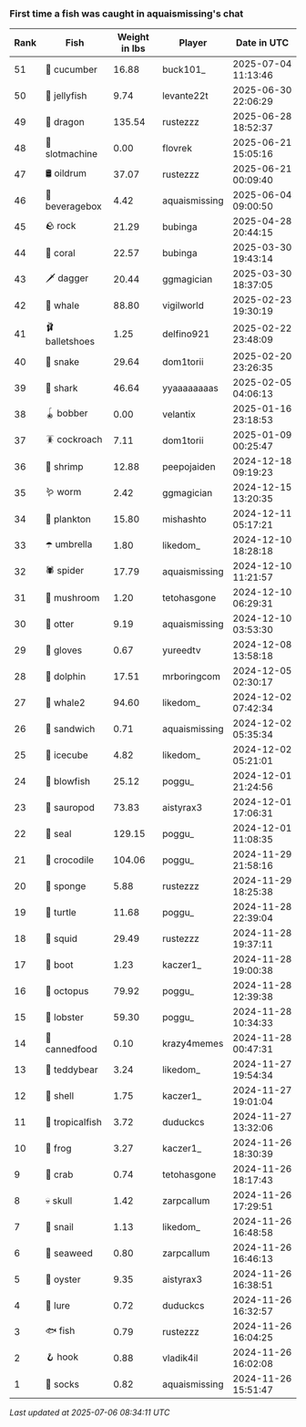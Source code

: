 ### First time a fish was caught in aquaismissing's chat
| Rank | Fish | Weight in lbs | Player | Date in UTC |
|------|--------|-----------|---------|------|
| 51  | 🥒 cucumber | 16.88 | buck101_ | 2025-07-04 11:13:46 |
| 50  | 🪼 jellyfish | 9.74 | levante22t | 2025-06-30 22:06:29 |
| 49  | 🐉 dragon | 135.54 | rustezzz | 2025-06-28 18:52:37 |
| 48  | 🎰 slotmachine | 0.00 | flovrek | 2025-06-21 15:05:16 |
| 47  | 🛢️ oildrum | 37.07 | rustezzz | 2025-06-21 00:09:40 |
| 46  | 🧃 beveragebox | 4.42 | aquaismissing | 2025-06-04 09:00:50 |
| 45  | 🪨 rock | 21.29 | bubinga | 2025-04-28 20:44:15 |
| 44  | 🪸 coral | 22.57 | bubinga | 2025-03-30 19:43:14 |
| 43  | 🗡️ dagger | 20.44 | ggmagician | 2025-03-30 18:37:05 |
| 42  | 🐳 whale | 88.80 | vigilworld | 2025-02-23 19:30:19 |
| 41  | 🩰 balletshoes | 1.25 | delfino921 | 2025-02-22 23:48:09 |
| 40  | 🐍 snake | 29.64 | dom1torii | 2025-02-20 23:26:35 |
| 39  | 🦈 shark | 46.64 | yyaaaaaaaas | 2025-02-05 04:06:13 |
| 38  | 🪀 bobber | 0.00 | velantix | 2025-01-16 23:18:53 |
| 37  | 🪳 cockroach | 7.11 | dom1torii | 2025-01-09 00:25:47 |
| 36  | 🦐 shrimp | 12.88 | peepojaiden | 2024-12-18 09:19:23 |
| 35  | 🪱 worm | 2.42 | ggmagician | 2024-12-15 13:20:35 |
| 34  | 🦠 plankton | 15.80 | mishashto | 2024-12-11 05:17:21 |
| 33  | ☂️ umbrella | 1.80 | likedom_ | 2024-12-10 18:28:18 |
| 32  | 🕷️ spider | 17.79 | aquaismissing | 2024-12-10 11:21:57 |
| 31  | 🍄 mushroom | 1.20 | tetohasgone | 2024-12-10 06:29:31 |
| 30  | 🦦 otter | 9.19 | aquaismissing | 2024-12-10 03:53:30 |
| 29  | 🧤 gloves | 0.67 | yureedtv | 2024-12-08 13:58:18 |
| 28  | 🐬 dolphin | 17.51 | mrboringcom | 2024-12-05 02:30:17 |
| 27  | 🐋 whale2 | 94.60 | likedom_ | 2024-12-02 07:42:34 |
| 26  | 🥪 sandwich | 0.71 | aquaismissing | 2024-12-02 05:35:34 |
| 25  | 🧊 icecube | 4.82 | likedom_ | 2024-12-02 05:21:01 |
| 24  | 🐡 blowfish | 25.12 | poggu_ | 2024-12-01 21:24:56 |
| 23  | 🦕 sauropod | 73.83 | aistyrax3 | 2024-12-01 17:06:31 |
| 22  | 🦭 seal | 129.15 | poggu_ | 2024-12-01 11:08:35 |
| 21  | 🐊 crocodile | 104.06 | poggu_ | 2024-11-29 21:58:16 |
| 20  | 🧽 sponge | 5.88 | rustezzz | 2024-11-29 18:25:38 |
| 19  | 🐢 turtle | 11.68 | poggu_ | 2024-11-28 22:39:04 |
| 18  | 🦑 squid | 29.49 | rustezzz | 2024-11-28 19:37:11 |
| 17  | 👢 boot | 1.23 | kaczer1_ | 2024-11-28 19:00:38 |
| 16  | 🐙 octopus | 79.92 | poggu_ | 2024-11-28 12:39:38 |
| 15  | 🦞 lobster | 59.30 | poggu_ | 2024-11-28 10:34:33 |
| 14  | 🥫 cannedfood | 0.10 | krazy4memes | 2024-11-28 00:47:31 |
| 13  | 🧸 teddybear | 3.24 | likedom_ | 2024-11-27 19:54:34 |
| 12  | 🐚 shell | 1.75 | kaczer1_ | 2024-11-27 19:01:04 |
| 11  | 🐠 tropicalfish | 3.72 | duduckcs | 2024-11-27 13:32:06 |
| 10  | 🐸 frog | 3.27 | kaczer1_ | 2024-11-26 18:30:39 |
| 9  | 🦀 crab | 0.74 | tetohasgone | 2024-11-26 18:17:43 |
| 8  | 💀 skull | 1.42 | zarpcallum | 2024-11-26 17:29:51 |
| 7  | 🐌 snail | 1.13 | likedom_ | 2024-11-26 16:48:58 |
| 6  | 🌿 seaweed | 0.80 | zarpcallum | 2024-11-26 16:46:13 |
| 5  | 🦪 oyster | 9.35 | aistyrax3 | 2024-11-26 16:38:51 |
| 4  | 🎏 lure | 0.72 | duduckcs | 2024-11-26 16:32:57 |
| 3  | 🐟 fish | 0.79 | rustezzz | 2024-11-26 16:04:25 |
| 2  | 🪝 hook | 0.88 | vladik4il | 2024-11-26 16:02:08 |
| 1  | 🧦 socks | 0.82 | aquaismissing | 2024-11-26 15:51:47 |

_Last updated at 2025-07-06 08:34:11 UTC_